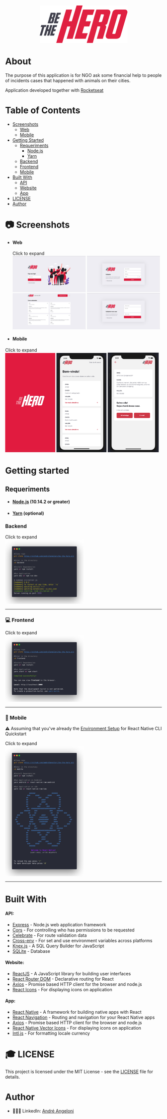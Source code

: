 <p align="center">
  <img src="mobile/src/assets/logo@3x.png" />
</p>

# About

<p>The purpose of this application is for NGO ask some financial help to people of incidents cases that happened with animals on their cities.

Application developed together with [Rocketseat](https://rocketseat.com.br)</p>

# Table of Contents

- [Screenshots](#camera-screenshots)
  - [Web](#web)
  - [Mobile](#mobile)
- [Getting Started](#getting-started)
  - [Requeriments](#requeriments)
    - [Node.js](#nodejs-10142-or-greater)
    - [Yarn](#yarn-optional)
  - [Backend](#backend)
  - [Frontend](#computer-frontend)
  - [Mobile](#iphone-mobile)
- [Built With](#built-with)
  - [API](#api)
  - [Website](#website)
  - [App](#app)
- [LICENSE](#mortar_board-license)
- [Author](#author)

# :camera: Screenshots

- #### Web

  Click to expand <br />
  <img src="https://raw.githubusercontent.com/andrefangeloni/be-the-hero/master/frontend/src/assets/GitHub/Login.png" width="49%"/>
  <img src="https://raw.githubusercontent.com/andrefangeloni/be-the-hero/master/frontend/src/assets/GitHub/Register.png" width="49%"/>
  <img src="https://raw.githubusercontent.com/andrefangeloni/be-the-hero/master/frontend/src/assets/GitHub/Home.png" width="49%"/>
  <img src="https://raw.githubusercontent.com/andrefangeloni/be-the-hero/master/frontend/src/assets/GitHub/AddCase.png" width="49%"/>

- #### Mobile

Click to expand <br />
<img src="https://raw.githubusercontent.com/andrefangeloni/be-the-hero/master/mobile/src/assets/GitHub/Splash.jpg" width="32%" />
<img src="https://raw.githubusercontent.com/andrefangeloni/be-the-hero/master/mobile/src/assets/GitHub/Home.png" width="32%"/>
<img src="https://raw.githubusercontent.com/andrefangeloni/be-the-hero/master/mobile/src/assets/GitHub/Details.png" width="32.5%"/>

# Getting started

## Requeriments

- #### [Node.js](https://nodejs.org) (10.14.2 or greater)
- #### [Yarn](https://yarnpkg.com) (optional)

### Backend

Click to expand <br />
<img src="https://raw.githubusercontent.com/andrefangeloni/be-the-hero/master/screenshots/backend.png" width="50%" />
<hr />

### :computer: Frontend

Click to expand <br />
<img src="https://raw.githubusercontent.com/andrefangeloni/be-the-hero/master/screenshots/frontend.png" width="50%" />
<hr />

### :iphone: Mobile

:warning: Assuming that you've already the [Environment Setup](https://reactnative.dev/docs/environment-setup) for React Native CLI Quickstart

Click to expand <br />
<img src="https://raw.githubusercontent.com/andrefangeloni/be-the-hero/master/screenshots/mobile.png" width="50%" />
<hr/>

# Built With

#### API:

- [Express](https://expressjs.com) - Node.js web application framework
- [Cors](https://expressjs.com/en/resources/middleware/cors.html) - For controlling who has permissions to be requested
- [Celebrate](https://github.com/arb/celebrate) - For route validation data
- [Cross-env](https://github.com/kentcdodds/cross-env) - For set and use environment variables across platforms
- [Knex.js](http://knexjs.org) - A SQL Query Builder for JavaScript
- [SQLite](https://github.com/mapbox/node-sqlite3) - Database

#### Website:

- [ReactJS](https://reactjs.org) - A JavaScript library for building user interfaces
- [React Router DOM](https://reacttraining.com/react-router) - Declarative routing for React
- [Axios](https://github.com/axios/axios) - Promise based HTTP client for the browser and node.js
- [React Icons](https://react-icons.netlify.com) - For displaying icons on application

#### App:

- [React Native](https://reactnative.dev) - A framework for building native apps with React
- [React Navigation](https://reactnavigation.org) - Routing and navigation for your React Native apps
- [Axios](https://github.com/axios/axios) - Promise based HTTP client for the browser and node.js
- [React Native Vector Icons](https://github.com/oblador/react-native-vector-icons) - For displaying icons on application
- [Intl.js](https://github.com/andyearnshaw/Intl.js) - For formatting locale currency

# :mortar_board: LICENSE

This project is licensed under the MIT License - see the [LICENSE](LICENSE.md) file for details.

# Author

- 👨🏻‍💻 LinkedIn: [André Angeloni](https://www.linkedin.com/in/andre-angeloni)
